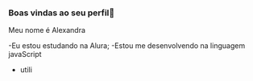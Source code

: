 ### Boas vindas ao seu perfil💙

Meu nome é Alexandra 

-Eu estou estudando na Alura;
-Estou me desenvolvendo na linguagem javaScript
- utili
